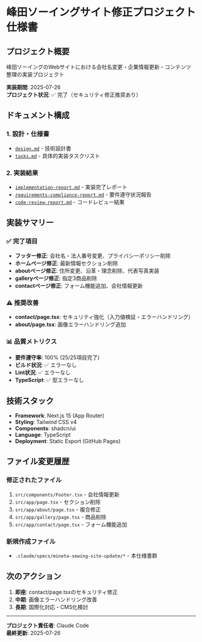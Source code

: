# 峰田ソーイングサイト修正プロジェクト仕様書

## プロジェクト概要
峰田ソーイングのWebサイトにおける会社名変更・企業情報更新・コンテンツ整理の実装プロジェクト

**実装期間**: 2025-07-26  
**プロジェクト状況**: ✅ 完了（セキュリティ修正推奨あり）

## ドキュメント構成

### 1. 設計・仕様書
- [`design.md`](./design.md) - 技術設計書
- [`tasks.md`](./tasks.md) - 具体的実装タスクリスト

### 2. 実装結果
- [`implementation-report.md`](./implementation-report.md) - 実装完了レポート
- [`requirements-compliance-report.md`](./requirements-compliance-report.md) - 要件遵守状況報告
- [`code-review-report.md`](./code-review-report.md) - コードレビュー結果

## 実装サマリー

### ✅ 完了項目
- **フッター修正**: 会社名・法人番号変更、プライバシーポリシー削除
- **ホームページ修正**: 最新情報セクション削除
- **aboutページ修正**: 住所変更、沿革・理念削除、代表写真実装
- **galleryページ修正**: 指定3商品削除
- **contactページ修正**: フォーム機能追加、会社情報更新

### ⚠️ 推奨改善
- **contact/page.tsx**: セキュリティ強化（入力値検証・エラーハンドリング）
- **about/page.tsx**: 画像エラーハンドリング追加

### 📊 品質メトリクス
- **要件遵守率**: 100% (25/25項目完了)
- **ビルド状況**: ✅ エラーなし
- **Lint状況**: ✅ エラーなし
- **TypeScript**: ✅ 型エラーなし

## 技術スタック
- **Framework**: Next.js 15 (App Router)
- **Styling**: Tailwind CSS v4
- **Components**: shadcn/ui
- **Language**: TypeScript
- **Deployment**: Static Export (GitHub Pages)

## ファイル変更履歴

### 修正されたファイル
1. `src/components/Footer.tsx` - 会社情報更新
2. `src/app/page.tsx` - セクション削除  
3. `src/app/about/page.tsx` - 複合修正
4. `src/app/gallery/page.tsx` - 商品削除
5. `src/app/contact/page.tsx` - フォーム機能追加

### 新規作成ファイル
- `.claude/specs/mineta-sewing-site-update/*` - 本仕様書群

## 次のアクション
1. **即座**: contact/page.tsxのセキュリティ修正
2. **中期**: 画像エラーハンドリング改善
3. **長期**: 国際化対応・CMS化検討

---
**プロジェクト責任者**: Claude Code  
**最終更新**: 2025-07-26